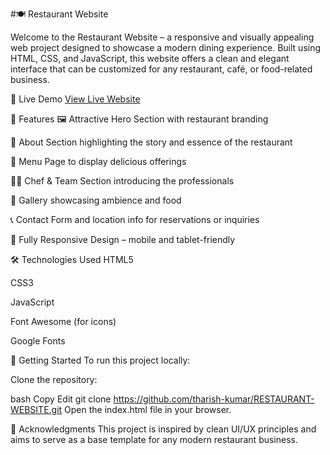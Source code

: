 #🍽️ Restaurant Website

Welcome to the Restaurant Website – a responsive and visually appealing web project designed to showcase a modern dining experience. Built using HTML, CSS, and JavaScript, this website offers a clean and elegant interface that can be customized for any restaurant, café, or food-related business.

🔗 Live Demo
[View Live Website](https://tharish-kumar.github.io/RESTAURANT-WEBSITE/)

📌 Features
🖼️ Attractive Hero Section with restaurant branding

📖 About Section highlighting the story and essence of the restaurant

🍲 Menu Page to display delicious offerings

👨‍🍳 Chef & Team Section introducing the professionals

📸 Gallery showcasing ambience and food

📞 Contact Form and location info for reservations or inquiries

📱 Fully Responsive Design – mobile and tablet-friendly

🛠️ Technologies Used
HTML5

CSS3

JavaScript

Font Awesome (for icons)

Google Fonts

🚀 Getting Started
To run this project locally:

Clone the repository:

bash
Copy
Edit
git clone https://github.com/tharish-kumar/RESTAURANT-WEBSITE.git
Open the index.html file in your browser.


🙌 Acknowledgments
This project is inspired by clean UI/UX principles and aims to serve as a base template for any modern restaurant business.
